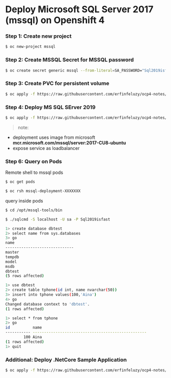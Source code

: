 # Deploy Microsoft SQL Server 2017 (mssql) on Openshift 4

### Step 1: Create new project
```bash
$ oc new-project mssql
```

### Step 2: Create MSSQL Secret for MSSQL password
```bash
$ oc create secret generic mssql --from-literal=SA_PASSWORD="Sql2019isfast"
```

### Step 3: Create PVC for persistent volume
```bash
$ oc apply -f https://raw.githubusercontent.com/erfinfeluzy/ocp4-notes/master/assets/mssql-storage.yaml
```

### Step 4: Deploy MS SQL SErver 2019
```bash
$ oc apply -f https://raw.githubusercontent.com/erfinfeluzy/ocp4-notes/master/assets/mssql-deployment.yaml
```
> note: 
- deployment uses image from microsoft **mcr.microsoft.com/mssql/server:2017-CU8-ubuntu**
- expose service as loadbalancer

### Step 6: Query on Pods

Remote shell to mssql pods
```bash
$ oc get pods

$ oc rsh mssql-deployment-XXXXXXX
```
query inside pods
```bash
$ cd /opt/mssql-tools/bin

$ ./sqlcmd -S localhost -U sa -P Sql2019isfast

1> create database dbtest
2> select name from sys.databases
3> go
name                                                                                                                    
------------------------------
master                                                                                                                  
tempdb                                                                                                                  
model                                                                                                                   
msdb                                                                                                                    
dbtest
(5 rows affected)

1> use dbtest
2> create table tphone(id int, name nvarchar(50))
3> insert into tphone values(100,'Aina')
4> go
Changed database context to 'dbtest'.
(1 rows affected)

1> select * from tphone
2> go
id          name
----------- --------------------------------------------------
        100 Aina
(1 rows affected)
1> quit
```

### Additional: Deploy .NetCore Sample Application
```bash
$ oc apply -f https://raw.githubusercontent.com/erfinfeluzy/ocp4-notes/master/assets/dotnet-template-erfin.json
```



